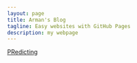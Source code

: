 ```yaml
---
layout: page
title: Arman's Blog
tagline: Easy websites with GitHub Pages
description: my webpage
---
```



[PRedicting](pages\Predicting+Premier+League+results+from+historic+data.html)
